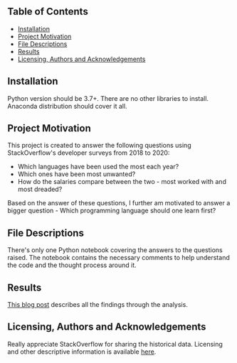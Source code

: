 ## Table of Contents

* [Installation](#installation)
* [Project Motivation](#motivation)
* [File Descriptions](#desc)
* [Results](#results)
* [Licensing, Authors and Acknowledgements](#license)

## Installation<a name="installation"></a>

Python version should be 3.7+. There are no other libraries to install. Anaconda distribution should cover it all.

## Project Motivation<a name="motivation"></a>

This project is created to answer the following questions using StackOverflow's developer surveys from 2018 to 2020:

* Which languages have been used the most each year?
* Which ones have been most unwanted?
* How do the salaries compare between the two - most worked with and most dreaded?


Based on the answer of these questions, I further am motivated to answer a bigger question - Which programming language should one learn first?

## File Descriptions<a name="desc"></a>

There's only one Python notebook covering the answers to the questions raised. The notebook contains the necessary comments to help understand the code and the thought process around it.

## Results<a name="results"></a>

[This blog post](https://sachinkukreja.medium.com/which-language-should-i-learn-first-cde86127941e) describes all the findings through the analysis.

## Licensing, Authors and Acknowledgements<a name="license"></a>

Really appreciate StackOverflow for sharing the historical data. Licensing and other descriptive information is available [here](https://insights.stackoverflow.com/survey). 
